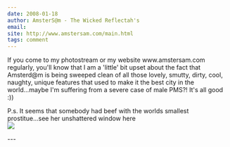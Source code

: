```yaml
---
date: 2008-01-18
author: AmsterS@m - The Wicked Reflectah's
email: 
site: http://www.amstersam.com/main.html
tags: comment
---
```


<p>
If you come to my photostream or my website www.amstersam.com regularly, you'll know that I am a 'little' bit upset about the fact that Amsterd@m is being sweeped clean of all those lovely, smutty, dirty, cool, naughty, unique features that used to make it the best city in the world...maybe I'm suffering from a severe case of male PMS?! It's all good :))

P.s. It seems that somebody had beef with the worlds smallest prostitue...see her unshattered window here <br/>
<a href="http://www.flickr.com/photos/amstersam/2200741343/"><img src="http://farm3.static.flickr.com/2126/2200741343_a82ed6e6ac_m.jpg"></a>
</p>
---